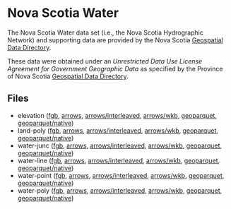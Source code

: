 
# Nova Scotia Water

The Nova Scotia Water data set (i.e., the Nova Scotia Hydrographic Network) and supporting data are provided by the Nova Scotia [Geospatial Data Directory](https://nsgi.novascotia.ca/gdd/).

These data were obtained under an *Unrestricted Data Use License Agreement for Government Geographic Data* as specified by the Province of Nova Scotia [Geospatial Data Directory](https://nsgi.novascotia.ca/gdd/).

<!-- begin file listing -->


## Files

- elevation ([fgb](https://github.com/geoarrow/geoarrow-data/releases/download/v0.2.0-rc3/ns-water_elevation.fgb), [arrows](https://github.com/geoarrow/geoarrow-data/releases/download/v0.2.0-rc3/ns-water_elevation.arrows), [arrows/interleaved](https://github.com/geoarrow/geoarrow-data/releases/download/v0.2.0-rc3/ns-water_elevation_interleaved.arrows), [arrows/wkb](https://github.com/geoarrow/geoarrow-data/releases/download/v0.2.0-rc3/ns-water_elevation_wkb.arrows), [geoparquet](https://github.com/geoarrow/geoarrow-data/releases/download/v0.2.0-rc3/ns-water_elevation.parquet), [geoparquet/native](https://github.com/geoarrow/geoarrow-data/releases/download/v0.2.0-rc3/ns-water_elevation_native.parquet))
- land-poly ([fgb](https://github.com/geoarrow/geoarrow-data/releases/download/v0.2.0-rc3/ns-water_land-poly.fgb), [arrows](https://github.com/geoarrow/geoarrow-data/releases/download/v0.2.0-rc3/ns-water_land-poly.arrows), [arrows/interleaved](https://github.com/geoarrow/geoarrow-data/releases/download/v0.2.0-rc3/ns-water_land-poly_interleaved.arrows), [arrows/wkb](https://github.com/geoarrow/geoarrow-data/releases/download/v0.2.0-rc3/ns-water_land-poly_wkb.arrows), [geoparquet](https://github.com/geoarrow/geoarrow-data/releases/download/v0.2.0-rc3/ns-water_land-poly.parquet), [geoparquet/native](https://github.com/geoarrow/geoarrow-data/releases/download/v0.2.0-rc3/ns-water_land-poly_native.parquet))
- water-junc ([fgb](https://github.com/geoarrow/geoarrow-data/releases/download/v0.2.0-rc3/ns-water_water-junc.fgb), [arrows](https://github.com/geoarrow/geoarrow-data/releases/download/v0.2.0-rc3/ns-water_water-junc.arrows), [arrows/interleaved](https://github.com/geoarrow/geoarrow-data/releases/download/v0.2.0-rc3/ns-water_water-junc_interleaved.arrows), [arrows/wkb](https://github.com/geoarrow/geoarrow-data/releases/download/v0.2.0-rc3/ns-water_water-junc_wkb.arrows), [geoparquet](https://github.com/geoarrow/geoarrow-data/releases/download/v0.2.0-rc3/ns-water_water-junc.parquet), [geoparquet/native](https://github.com/geoarrow/geoarrow-data/releases/download/v0.2.0-rc3/ns-water_water-junc_native.parquet))
- water-line ([fgb](https://github.com/geoarrow/geoarrow-data/releases/download/v0.2.0-rc3/ns-water_water-line.fgb), [arrows](https://github.com/geoarrow/geoarrow-data/releases/download/v0.2.0-rc3/ns-water_water-line.arrows), [arrows/interleaved](https://github.com/geoarrow/geoarrow-data/releases/download/v0.2.0-rc3/ns-water_water-line_interleaved.arrows), [arrows/wkb](https://github.com/geoarrow/geoarrow-data/releases/download/v0.2.0-rc3/ns-water_water-line_wkb.arrows), [geoparquet](https://github.com/geoarrow/geoarrow-data/releases/download/v0.2.0-rc3/ns-water_water-line.parquet), [geoparquet/native](https://github.com/geoarrow/geoarrow-data/releases/download/v0.2.0-rc3/ns-water_water-line_native.parquet))
- water-point ([fgb](https://github.com/geoarrow/geoarrow-data/releases/download/v0.2.0-rc3/ns-water_water-point.fgb), [arrows](https://github.com/geoarrow/geoarrow-data/releases/download/v0.2.0-rc3/ns-water_water-point.arrows), [arrows/interleaved](https://github.com/geoarrow/geoarrow-data/releases/download/v0.2.0-rc3/ns-water_water-point_interleaved.arrows), [arrows/wkb](https://github.com/geoarrow/geoarrow-data/releases/download/v0.2.0-rc3/ns-water_water-point_wkb.arrows), [geoparquet](https://github.com/geoarrow/geoarrow-data/releases/download/v0.2.0-rc3/ns-water_water-point.parquet), [geoparquet/native](https://github.com/geoarrow/geoarrow-data/releases/download/v0.2.0-rc3/ns-water_water-point_native.parquet))
- water-poly ([fgb](https://github.com/geoarrow/geoarrow-data/releases/download/v0.2.0-rc3/ns-water_water-poly.fgb), [arrows](https://github.com/geoarrow/geoarrow-data/releases/download/v0.2.0-rc3/ns-water_water-poly.arrows), [arrows/interleaved](https://github.com/geoarrow/geoarrow-data/releases/download/v0.2.0-rc3/ns-water_water-poly_interleaved.arrows), [arrows/wkb](https://github.com/geoarrow/geoarrow-data/releases/download/v0.2.0-rc3/ns-water_water-poly_wkb.arrows), [geoparquet](https://github.com/geoarrow/geoarrow-data/releases/download/v0.2.0-rc3/ns-water_water-poly.parquet), [geoparquet/native](https://github.com/geoarrow/geoarrow-data/releases/download/v0.2.0-rc3/ns-water_water-poly_native.parquet))
